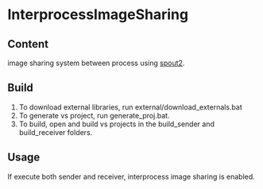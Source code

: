 # InterprocessImageSharing

## Content
image sharing system between process using [spout2](https://github.com/leadedge/Spout2).

## Build
1. To download external libraries, run external/download_externals.bat
2. To generate vs project, run generate_proj.bat. 
3. To build, open and build vs projects in the build_sender and build_receiver folders.

## Usage
If execute both sender and receiver, interprocess image sharing is enabled.
